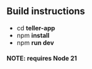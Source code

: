 ## Build instructions

- cd **teller-app**
- npm **install**
- npm **run dev**

#### **NOTE:** requires Node 21 
